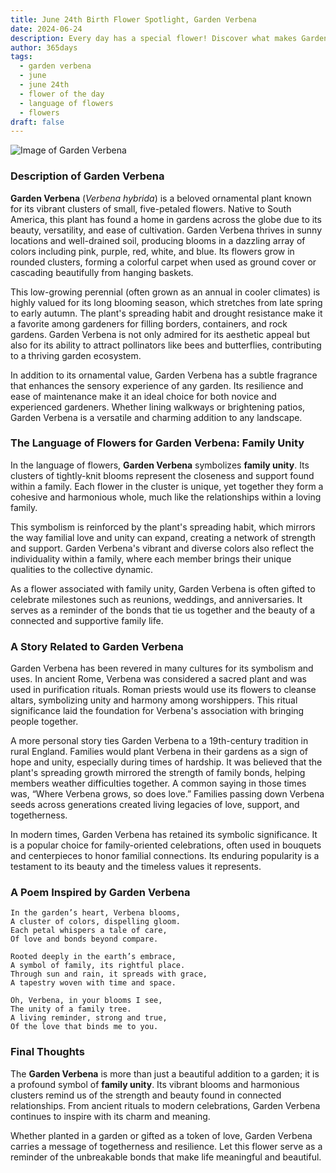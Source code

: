 ```yaml
---
title: June 24th Birth Flower Spotlight, Garden Verbena
date: 2024-06-24
description: Every day has a special flower! Discover what makes Garden Verbena unique as today’s birth flower and its symbolic meaning.
author: 365days
tags:
  - garden verbena
  - june
  - june 24th
  - flower of the day
  - language of flowers
  - flowers
draft: false
---
```


![Image of Garden Verbena](https://cdn.pixabay.com/photo/2015/05/07/07/58/flowers-756181_1280.jpg#center)


### Description of Garden Verbena

**Garden Verbena** (_Verbena hybrida_) is a beloved ornamental plant known for its vibrant clusters of small, five-petaled flowers. Native to South America, this plant has found a home in gardens across the globe due to its beauty, versatility, and ease of cultivation. Garden Verbena thrives in sunny locations and well-drained soil, producing blooms in a dazzling array of colors including pink, purple, red, white, and blue. Its flowers grow in rounded clusters, forming a colorful carpet when used as ground cover or cascading beautifully from hanging baskets.

This low-growing perennial (often grown as an annual in cooler climates) is highly valued for its long blooming season, which stretches from late spring to early autumn. The plant's spreading habit and drought resistance make it a favorite among gardeners for filling borders, containers, and rock gardens. Garden Verbena is not only admired for its aesthetic appeal but also for its ability to attract pollinators like bees and butterflies, contributing to a thriving garden ecosystem.

In addition to its ornamental value, Garden Verbena has a subtle fragrance that enhances the sensory experience of any garden. Its resilience and ease of maintenance make it an ideal choice for both novice and experienced gardeners. Whether lining walkways or brightening patios, Garden Verbena is a versatile and charming addition to any landscape.

### The Language of Flowers for Garden Verbena: Family Unity

In the language of flowers, **Garden Verbena** symbolizes **family unity**. Its clusters of tightly-knit blooms represent the closeness and support found within a family. Each flower in the cluster is unique, yet together they form a cohesive and harmonious whole, much like the relationships within a loving family.

This symbolism is reinforced by the plant's spreading habit, which mirrors the way familial love and unity can expand, creating a network of strength and support. Garden Verbena's vibrant and diverse colors also reflect the individuality within a family, where each member brings their unique qualities to the collective dynamic.

As a flower associated with family unity, Garden Verbena is often gifted to celebrate milestones such as reunions, weddings, and anniversaries. It serves as a reminder of the bonds that tie us together and the beauty of a connected and supportive family life.

### A Story Related to Garden Verbena

Garden Verbena has been revered in many cultures for its symbolism and uses. In ancient Rome, Verbena was considered a sacred plant and was used in purification rituals. Roman priests would use its flowers to cleanse altars, symbolizing unity and harmony among worshippers. This ritual significance laid the foundation for Verbena's association with bringing people together.

A more personal story ties Garden Verbena to a 19th-century tradition in rural England. Families would plant Verbena in their gardens as a sign of hope and unity, especially during times of hardship. It was believed that the plant's spreading growth mirrored the strength of family bonds, helping members weather difficulties together. A common saying in those times was, “Where Verbena grows, so does love.” Families passing down Verbena seeds across generations created living legacies of love, support, and togetherness.

In modern times, Garden Verbena has retained its symbolic significance. It is a popular choice for family-oriented celebrations, often used in bouquets and centerpieces to honor familial connections. Its enduring popularity is a testament to its beauty and the timeless values it represents.

### A Poem Inspired by Garden Verbena

```
In the garden’s heart, Verbena blooms,  
A cluster of colors, dispelling gloom.  
Each petal whispers a tale of care,  
Of love and bonds beyond compare.  

Rooted deeply in the earth’s embrace,  
A symbol of family, its rightful place.  
Through sun and rain, it spreads with grace,  
A tapestry woven with time and space.  

Oh, Verbena, in your blooms I see,  
The unity of a family tree.  
A living reminder, strong and true,  
Of the love that binds me to you.  
```

### Final Thoughts

The **Garden Verbena** is more than just a beautiful addition to a garden; it is a profound symbol of **family unity**. Its vibrant blooms and harmonious clusters remind us of the strength and beauty found in connected relationships. From ancient rituals to modern celebrations, Garden Verbena continues to inspire with its charm and meaning.

Whether planted in a garden or gifted as a token of love, Garden Verbena carries a message of togetherness and resilience. Let this flower serve as a reminder of the unbreakable bonds that make life meaningful and beautiful.

